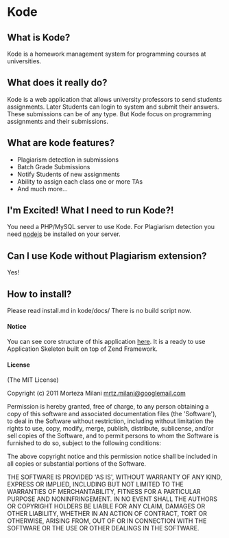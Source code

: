 Kode
===========

## What is Kode?

Kode is a homework management system for programming courses at universities.

## What does it really do?

Kode is a web application that allows university professors to send students
assignments. Later Students can login to system and submit their answers.
These submissions can be of any type. But Kode focus on programming assignments
and their submissions.

## What are kode features?

* Plagiarism detection in submissions
* Batch Grade Submissions
* Notify Students of new assignments
* Ability to assign each class one or more TAs
* And much more...

## I'm Excited! What I need to run Kode?!

You need a PHP/MySQL server to use Kode.
For Plagiarism detection you need [nodejs](http://nodejs.org) be installed on
your server.

## Can I use Kode without Plagiarism extension?

Yes!

## How to install?

Please read install.md in kode/docs/
There is no build script now.

#### Notice

You can see core structure of this application [here](https://github.com/milani/Zend-Framework-Skeleton).
It is a ready to use Application Skeleton built on top of Zend Framework.

#### License

(The MIT License)

Copyright (c) 2011 Morteza Milani <mrtz.milani@googlemail.com>

Permission is hereby granted, free of charge, to any person obtaining a copy of this software and associated documentation files (the 'Software'), to deal in the Software without restriction, including without limitation the rights to use, copy, modify, merge, publish, distribute, sublicense, and/or sell copies of the Software, and to permit persons to whom the Software is furnished to do so, subject to the following conditions:

The above copyright notice and this permission notice shall be included in all copies or substantial portions of the Software.

THE SOFTWARE IS PROVIDED 'AS IS', WITHOUT WARRANTY OF ANY KIND, EXPRESS OR IMPLIED, INCLUDING BUT NOT LIMITED TO THE WARRANTIES OF MERCHANTABILITY, FITNESS FOR A PARTICULAR PURPOSE AND NONINFRINGEMENT. IN NO EVENT SHALL THE AUTHORS OR COPYRIGHT HOLDERS BE LIABLE FOR ANY CLAIM, DAMAGES OR OTHER LIABILITY, WHETHER IN AN ACTION OF CONTRACT, TORT OR OTHERWISE, ARISING FROM, OUT OF OR IN CONNECTION WITH THE SOFTWARE OR THE USE OR OTHER DEALINGS IN THE SOFTWARE.

